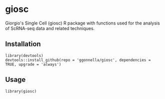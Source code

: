 # giosc

Giorgio's Single Cell (giosc) R package with functions
used for the analysis of ScRNA-seq data and related techniques.

## Installation
```
library(devtools)
devtools::install_github(repo = 'ggonnella/giosc', dependencies = TRUE, upgrade = 'always')
```

## Usage
```
library(giosc)
```
